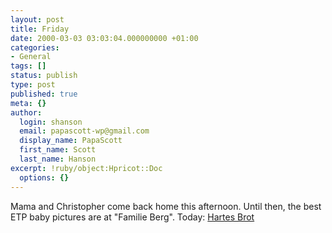 ```yaml
---
layout: post
title: Friday
date: 2000-03-03 03:03:04.000000000 +01:00
categories:
- General
tags: []
status: publish
type: post
published: true
meta: {}
author:
  login: shanson
  email: papascott-wp@gmail.com
  display_name: PapaScott
  first_name: Scott
  last_name: Hanson
excerpt: !ruby/object:Hpricot::Doc
  options: {}
---
```

<p>Mama and Christopher come back home this afternoon. Until then, the best ETP baby pictures are at "Familie Berg". Today: <a href="http://familieberg.editthispage.com/">Hartes Brot</a></p>

